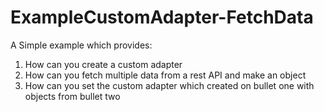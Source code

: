 # ExampleCustomAdapter-FetchData

A Simple example which provides:
1) How can you create a custom adapter
2) How can you fetch multiple data from a rest API and make an object
3) How can you set the custom adapter which created on bullet one with objects from bullet two

